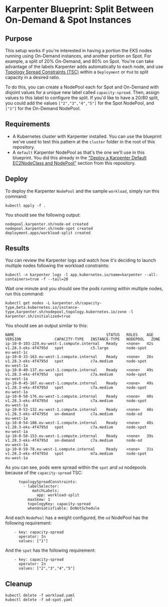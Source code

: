 # Karpenter Blueprint: Split Between On-Demand & Spot Instances

## Purpose

This setup works if you're interested in having a portion the EKS nodes running using On-Demand instances, and another portion on Spot. For example, a split of 20% On-Demand, and 80% on Spot. You're can take advantage of the labels Karpenter adds automatically to each node, and use [Topology Spread Constraints (TSC)](https://kubernetes.io/docs/concepts/scheduling-eviction/topology-spread-constraints/) within a `Deployment` or `Pod` to split capacity in a desired ratio.

To do this, you can create a NodePool each for Spot and On-Demand with disjoint values for a unique new label called `capacity-spread`. Then, assign values to this label to configure the split. If you'd like to have a 20/80 split, you could add the values `["2","3","4","5"]` for the Spot NodePool, and `["1"]` for the On-Demand NodePool.

## Requirements

* A Kubernetes cluster with Karpenter installed. You can use the blueprint we've used to test this pattern at the `cluster` folder in the root of this repository.
* A `default` Karpenter NodePool as that's the one we'll use in this blueprint. You did this already in the ["Deploy a Karpenter Default EC2NodeClass and NodePool"](../../README.md) section from this repository.

## Deploy
To deploy the Karpenter `NodePool` and the sample `workload`, simply run this command:

```
kubectl apply -f .
```

You should see the following output:

```
nodepool.karpenter.sh/node-od created
nodepool.karpenter.sh/node-spot created
deployment.apps/workload-split created
```

## Results

You can review the Karpenter logs and watch how it's deciding to launch multiple nodes following the workload constraints:

```
kubectl -n karpenter logs -l app.kubernetes.io/name=karpenter --all-containers=true -f --tail=20
```

Wait one minute and you should see the pods running within multiple nodes, run this command:

```
kubectl get nodes -L karpenter.sh/capacity-type,beta.kubernetes.io/instance-type,karpenter.sh/nodepool,topology.kubernetes.io/zone -l karpenter.sh/initialized=true
```

You should see an output similar to this:

```
NAME                                         STATUS   ROLES    AGE   VERSION               CAPACITY-TYPE   INSTANCE-TYPE   NODEPOOL   ZONE
ip-10-0-103-229.eu-west-1.compute.internal   Ready    <none>   42s   v1.28.3-eks-4f4795d   spot            c5.large        node-spot          eu-west-1c
ip-10-0-33-163.eu-west-1.compute.internal    Ready    <none>   26s   v1.28.3-eks-4f4795d   spot            c7a.medium      node-spot          eu-west-1a
ip-10-0-40-137.eu-west-1.compute.internal    Ready    <none>   49s   v1.28.3-eks-4f4795d   spot            c7a.medium      node-spot          eu-west-1a
ip-10-0-45-167.eu-west-1.compute.internal    Ready    <none>   49s   v1.28.3-eks-4f4795d   spot            c7a.medium      node-spot          eu-west-1a
ip-10-0-50-176.eu-west-1.compute.internal    Ready    <none>   40s   v1.28.3-eks-4f4795d   spot            c7a.medium      node-spot          eu-west-1a
ip-10-0-53-132.eu-west-1.compute.internal    Ready    <none>   48s   v1.28.3-eks-4f4795d   on-demand       c7a.medium      node-od            eu-west-1a
ip-10-0-54-108.eu-west-1.compute.internal    Ready    <none>   48s   v1.28.3-eks-4f4795d   spot            c7a.medium      node-spot          eu-west-1a
ip-10-0-58-153.eu-west-1.compute.internal    Ready    <none>   39s   v1.28.3-eks-4f4795d   on-demand       c7a.medium      node-od            eu-west-1a
ip-10-0-59-78.eu-west-1.compute.internal     Ready    <none>   31s   v1.28.3-eks-4f4795d   spot            m7a.medium      node-spot          eu-west-1a
```

As you can see, pods were spread within the `spot` and `od` nodepools because of the `capacity-spread` TSC:

```
      topologySpreadConstraints:
        - labelSelector:
            matchLabels:
              app: workload-split
          maxSkew: 1
          topologyKey: capacity-spread
          whenUnsatisfiable: DoNotSchedule
```

And each `NodePool` has a weight configured, the `od` NodePool has the following requirement:

```
    - key: capacity-spread
      operator: In
      values: ["1"]
```

And the `spot` has the following requirement:

```
    - key: capacity-spread
      operator: In
      values: ["2","3","4","5"]
```

## Cleanup

```
kubectl delete -f workload.yaml
kubectl delete -f od-spot.yaml
```